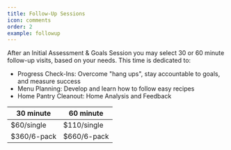 ```yaml
---
title: Follow-Up Sessions
icon: comments
order: 2
example: followup
---
```


After an Initial Assessment & Goals Session you may select 30 or 60 minute follow-up visits, based on your needs. This time is dedicated to:

* Progress Check-Ins: Overcome "hang ups", stay accountable to goals, and measure success
* Menu Planning: Develop and learn how to follow easy recipes
* Home Pantry Cleanout: Home Analysis and Feedback

| 30 minute | 60 minute |
|---|---|
| $60/single | $110/single |
| $360/6-pack | $660/6-pack |
